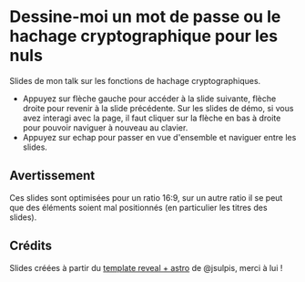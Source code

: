 # Dessine-moi un mot de passe ou le hachage cryptographique pour les nuls

Slides de mon talk sur les fonctions de hachage cryptographiques.

* Appuyez sur flèche gauche pour accéder à la slide suivante, flèche droite pour revenir à la slide précédente. Sur les slides de démo, si vous avez interagi avec la page, il faut cliquer sur la flèche en bas à droite pour pouvoir naviguer à nouveau au clavier.
* Appuyez sur echap pour passer en vue d'ensemble et naviguer entre les slides.

## Avertissement

Ces slides sont optimisées pour un ratio 16:9, sur un autre ratio il se peut que des éléments soient mal positionnés (en particulier les titres des slides).

## Crédits

Slides créées à partir du [template reveal + astro](https://github.com/jsulpis/slides-template) de @jsulpis, merci à lui !
